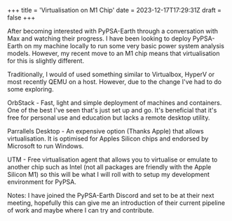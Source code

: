 +++
title = 'Virtualisation on M1 Chip'
date = 2023-12-17T17:29:31Z
draft = false
+++

After becoming interested with PyPSA-Earth through a conversation with Max and watching their progress. I have been looking to deploy PyPSA-Earth on my machine locally to run some very basic power system analysis models. However, my recent move to an M1 chip means that virtualisation for this is slightly different.

Traditionally, I would of used something similar to Virtualbox, HyperV or most recently QEMU on a host. However, due to the change I've had to do some exploring. 

OrbStack - Fast, light and simple deployment of machines and containers. One of the best I've seen that's just set up and go. It's beneficial that it's free for personal use and education but lacks a remote desktop utility.

Parrallels Desktop - An expensive option (Thanks Apple) that allows virtualisation. It is optimised for Apples Silicon chips and endorsed by Microsoft to run Windows.

UTM - Free virtualisation agent that allows you to virtualise or emulate to another chip such as Intel (not all packages are friendly with the Apple Silicon M1) so this will be what I will roll with to setup my development environment for PyPSA.

Notes: I have joined the PyPSA-Earth Discord and set to be at their next meeting, hopefully this can give me an introduction of their current pipeline of work and maybe where I can try and contribute.

